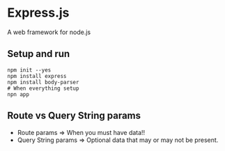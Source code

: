 # Express.js

A web framework for node.js

## Setup and run

```
npm init --yes
npm install express
npm install body-parser
# When everything setup
npn app
```

## Route vs Query String params

* Route params => When you must have data!!
* Query String params => Optional data that may or may not be present.
